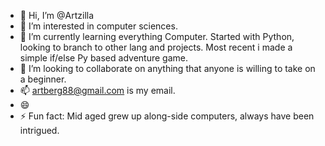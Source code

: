- 👋 Hi, I’m @Artzilla
- 👀 I’m interested in computer sciences. 
- 🌱 I’m currently learning everything Computer. Started with Python, looking to branch to other lang and projects. Most recent i made a simple if/else Py based adventure game.
- 💞️ I’m looking to collaborate on anything that anyone is willing to take on a beginner.
- 📫 artberg88@gmail.com is my email.
- 😄 
- ⚡ Fun fact: Mid aged grew up along-side computers, always have been intrigued.

<!---
Artyzilla/Artyzilla is a ✨ special ✨ repository because its `README.md` (this file) appears on your GitHub profile.
You can click the Preview link to take a look at your changes.
--->

